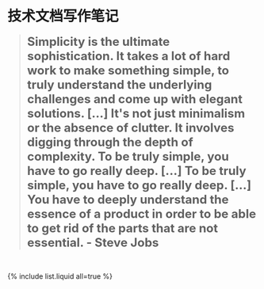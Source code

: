 # 技术文档写作笔记  

> <font size=5 ><strong>Simplicity is the ultimate sophistication. It takes a lot of hard work to make something simple, to truly understand the underlying challenges and come up with elegant solutions. [...] It's not just minimalism or the absence of clutter. It involves digging through the depth of complexity. To be truly simple, you have to go really deep. [...] To be truly simple, you have to go really deep. [...] You have to deeply understand the essence of a product in order to be able to get rid of the parts that are not essential.  - Steve Jobs </strong></font> 

<br/>

{% include list.liquid all=true %}